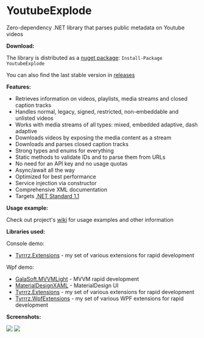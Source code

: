 YoutubeExplode
===================


Zero-dependency .NET library that parses public metadata on Youtube videos


**Download:**

The library is distributed as a [nuget package](https://www.nuget.org/packages/YoutubeExplode): `Install-Package YoutubeExplode`

You can also find the last stable version in [releases](https://github.com/Tyrrrz/YoutubeExplode/releases)

**Features:**

- Retrieves information on videos, playlists, media streams and closed caption tracks
- Handles normal, legacy, signed, restricted, non-embeddable and unlisted videos
- Works with media streams of all types: mixed, embedded adaptive, dash adaptive
- Downloads videos by exposing the media content as a stream
- Downloads and parses closed caption tracks
- Strong types and enums for everything
- Static methods to validate IDs and to parse them from URLs
- No need for an API key and no usage quotas
- Async/await all the way
- Optimized for best performance
- Service injection via constructor
- Comprehensive XML documentation
- Targets [.NET Standard 1.1](https://github.com/dotnet/standard/blob/master/docs/versions.md)

**Usage example:**

Check out project's [wiki](https://github.com/Tyrrrz/YoutubeExplode/wiki) for usage examples and other information

**Libraries used:**

Console demo:

- [Tyrrrz.Extensions](https://github.com/Tyrrrz/Extensions) - my set of various extensions for rapid development

Wpf demo:

- [GalaSoft.MVVMLight](http://www.mvvmlight.net) - MVVM rapid development
- [MaterialDesignXAML](https://github.com/ButchersBoy/MaterialDesignInXamlToolkit) - MaterialDesign UI
- [Tyrrrz.Extensions](https://github.com/Tyrrrz/Extensions) - my set of various extensions for rapid development
- [Tyrrrz.WpfExtensions](https://github.com/Tyrrrz/WpfExtensions) - my set of various WPF extensions for rapid development
 
**Screenshots:**

![](http://www.tyrrrz.me/projects/images/ytexplode_1.png)
![](http://www.tyrrrz.me/projects/images/ytexplode_2.png)
